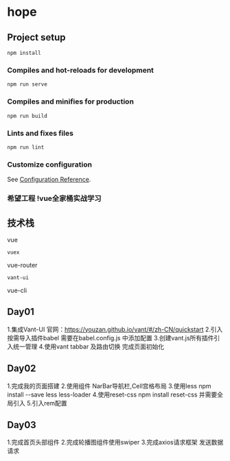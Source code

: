 # hope

## Project setup
```
npm install
```

### Compiles and hot-reloads for development
```
npm run serve
```

### Compiles and minifies for production
```
npm run build
```

### Lints and fixes files
```
npm run lint
```

### Customize configuration
See [Configuration Reference](https://cli.vuejs.org/config/).




### 希望工程   !vue全家桶实战学习

## 技术栈
vue
```
vuex

```
vue-router

```
vant-ui

```
vue-cli

## Day01
1.集成Vant-UI 官网：https://youzan.github.io/vant/#/zh-CN/quickstart
2.引入按需导入插件babel 需要在babel.config.js 中添加配置
3.创建vant.js所有插件引入统一管理
4.使用vant tabbar 及路由切换 完成页面初始化

## Day02
1.完成我的页面搭建
2.使用组件 NarBar导航栏,Cell宫格布局
3.使用less npm install --save less less-loader
4.使用reset-css npm install reset-css 并需要全局引入
5.引入rem配置

## Day03
1.完成首页头部组件
2.完成轮播图组件使用swiper
3.完成axios请求框架 发送数据请求